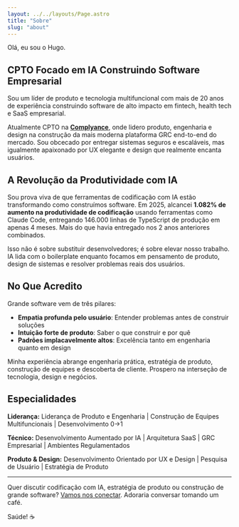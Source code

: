 ```yaml
---
layout: ../../layouts/Page.astro
title: "Sobre"
slug: "about"
---
```


Olá, eu sou o Hugo.

## CPTO Focado em IA Construindo Software Empresarial

Sou um líder de produto e tecnologia multifuncional com mais de 20 anos de experiência construindo software de alto impacto em fintech, health tech e SaaS empresarial.

Atualmente CPTO na **[Complyance](https://www.complyance.com)**, onde lidero produto, engenharia e design na construção da mais moderna plataforma GRC end-to-end do mercado. Sou obcecado por entregar sistemas seguros e escaláveis, mas igualmente apaixonado por UX elegante e design que realmente encanta usuários.

## A Revolução da Produtividade com IA

Sou prova viva de que ferramentas de codificação com IA estão transformando como construímos software. Em 2025, alcancei **1.082% de aumento na produtividade de codificação** usando ferramentas como Claude Code, entregando 146.000 linhas de TypeScript de produção em apenas 4 meses. Mais do que havia entregado nos 2 anos anteriores combinados.

Isso não é sobre substituir desenvolvedores; é sobre elevar nosso trabalho. IA lida com o boilerplate enquanto focamos em pensamento de produto, design de sistemas e resolver problemas reais dos usuários.

## No Que Acredito

Grande software vem de três pilares:
- **Empatia profunda pelo usuário**: Entender problemas antes de construir soluções
- **Intuição forte de produto**: Saber o que construir e por quê
- **Padrões implacavelmente altos**: Excelência tanto em engenharia quanto em design

Minha experiência abrange engenharia prática, estratégia de produto, construção de equipes e descoberta de cliente. Prospero na interseção de tecnologia, design e negócios.

## Especialidades

**Liderança:** Liderança de Produto e Engenharia | Construção de Equipes Multifuncionais | Desenvolvimento 0→1

**Técnico:** Desenvolvimento Aumentado por IA | Arquitetura SaaS | GRC Empresarial | Ambientes Regulamentados

**Produto & Design:** Desenvolvimento Orientado por UX e Design | Pesquisa de Usuário | Estratégia de Produto

---

Quer discutir codificação com IA, estratégia de produto ou construção de grande software? [Vamos nos conectar](/pt/contact). Adoraria conversar tomando um café.

Saúde! ☕